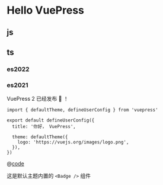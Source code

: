 <!-- [[toc]] -->
# Hello VuePress
## js
## ts
### es2022
### es2021
VuePress 2 已经发布 :tada: ！

```ts{1,6-8}
import { defaultTheme, defineUserConfig } from 'vuepress'

export default defineUserConfig({
  title: '你好， VuePress',

  theme: defaultTheme({
    logo: 'https://vuejs.org/images/logo.png',
  }),
})
```

@[code](../a.ts)

这是默认主题内置的 `<Badge />` 组件 <Badge text="演示" />
